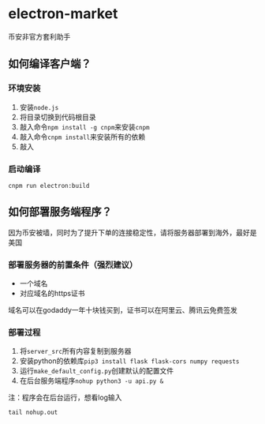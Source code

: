 # electron-market
币安非官方套利助手

## 如何编译客户端？
### 环境安装
1. 安装```node.js```
1. 将目录切换到代码根目录
1. 敲入命令```npm install -g cnpm```来安装```cnpm```
1. 敲入命令```cnpm install```来安装所有的依赖 
1. 敲入

### 启动编译
```
cnpm run electron:build
```

## 如何部署服务端程序？
因为币安被墙，同时为了提升下单的连接稳定性，请将服务器部署到海外，最好是美国
### 部署服务器的前置条件（强烈建议）
- 一个域名
- 对应域名的https证书

域名可以在godaddy一年十块钱买到，证书可以在阿里云、腾讯云免费签发
### 部署过程
1. 将```server_src```所有内容复制到服务器
1. 安装python的依赖库```pip3 install flask flask-cors numpy requests```
1. 运行```make_default_config.py```创建默认的配置文件
1. 在后台服务端程序```nohup python3 -u api.py &```

注：程序会在后台运行，想看log输入
```
tail nohup.out
```
